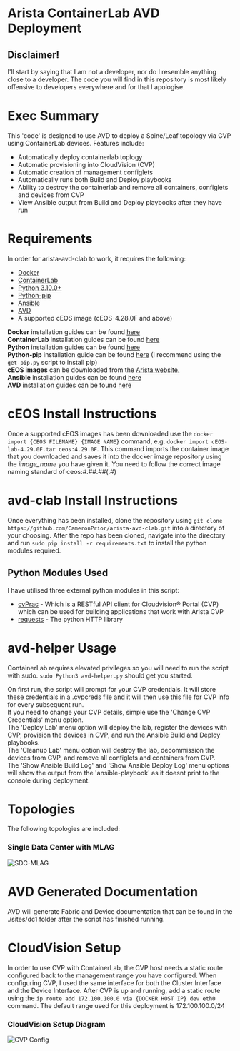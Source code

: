 # Arista ContainerLab AVD Deployment

## Disclaimer!
I'll start by saying that I am not a developer, nor do I resemble anything close to a developer.
The code you will find in this repository is most likely offensive to developers everywhere and for that I apologise.

# Exec Summary
This 'code' is designed to use AVD to deploy a Spine/Leaf topology via CVP using ContainerLab devices.
Features include:
- Automatically deploy containerlab toplogy
- Automatic provisioning into CloudVision (CVP)
- Automatic creation of management configlets
- Automatically runs both Build and Deploy playbooks
- Ability to destroy the containerlab and remove all containers, configlets and devices from CVP
- View Ansible output from Build and Deploy playbooks after they have run

# Requirements
In order for arista-avd-clab to work, it requires the following:
 - [Docker](https://docker.com)
 - [ContainerLab](https://containerlab.dev/)
 - [Python 3.10.0+](https://www.python.org/)
 - [Python-pip](https://pypi.org/project/pip/)
 - [Ansible](https://ansible.com)
 - [AVD](https;//avd.sh)
 - A supported cEOS image (cEOS-4.28.0F and above)
 

**Docker** installation guides can be found [here](https://docs.docker.com/engine/install/)<br />
**ContainerLab** installation guides can be found [here](https://containerlab.dev/install/)<br />
**Python** installation guides can be found [here](https://wiki.python.org/moin/BeginnersGuide/Download)<br />
**Python-pip** installation guide can be found [here](https://pip.pypa.io/en/stable/installation/) (I recommend using the `get-pip.py` script to install pip)<br />
**cEOS images** can be downloaded from the [Arista website.](https://www.arista.com/en/support/software-download)<br />
**Ansible** installation guides can be found [here](https://docs.ansible.com/ansible/latest/installation_guide/intro_installation.html)<br />
**AVD** installation guides can be found [here](https://avd.sh/en/stable/docs/installation/collection-installation.html)

# cEOS Install Instructions
Once a supported cEOS images has been downloaded use the `docker import {CEOS FILENAME} {IMAGE NAME}` command, e.g. `docker import cEOS-lab-4.29.0F.tar ceos:4.29.0F`.
This command imports the container image that you downloaded and saves it into the docker image repository using the *image_name* you have given it.
You need to follow the correct image naming standard of ceos:#.##.##(.#)

# avd-clab Install Instructions
Once everything has been installed, clone the repository using `git clone https://github.com/CameronPrior/arista-avd-clab.git` into a directory of your choosing.
After the repo has been cloned, navigate into the directory and run `sudo pip install -r requirements.txt` to install the python modules required. 

## Python Modules Used
I have utilised three external python modules in this script:
- [cvPrac](https://github.com/aristanetworks/cvprac) - Which is a RESTful API client for Cloudvision® Portal (CVP) which can be used for building applications that work with Arista CVP
- [requests](https://pypi.org/project/requests/) - The python HTTP library

# avd-helper Usage
ContainerLab requires elevated privileges so you will need to run the script with sudo.
`sudo Python3 avd-helper.py` should get you started.

On first run, the script will prompt for your CVP credentials. It will store these credentials in a .cvpcreds file and it will then use this file for CVP info for every subsequent run.<br />
If you need to change your CVP details, simple use the 'Change CVP Credentials' menu option.<br />
The 'Deploy Lab' menu option will deploy the lab, register the devices with CVP, provision the devices in CVP, and run the Ansible Build and Deploy playbooks.<br />
The 'Cleanup Lab' menu option will destroy the lab, decommission the devices from CVP, and remove all configlets and containers from CVP. <br />
The 'Show Ansible Build Log' and 'Show Ansible Deploy Log' menu options will show the output from the 'ansible-playbook' as it doesnt print to the console during deployment.


# Topologies
The following topologies are included:

### Single Data Center with MLAG
![SDC-MLAG](https://user-images.githubusercontent.com/680877/222593712-17c56723-d3e8-4902-a2a1-673cda7629b0.png)

# AVD Generated Documentation
AVD will generate Fabric and Device documentation that can be found in the ./sites/dc1 folder after the script has finished running.


# CloudVision Setup
In order to use CVP with ContainerLab, the CVP host needs a static route configured back to the management range you have configured.
When configuring CVP, I used the same interface for both the Cluster Interface and the Device Interface.
After CVP is up and running, add a static route using the `ip route add 172.100.100.0 via {DOCKER HOST IP} dev eth0` command.
The default range used for this deployment is 172.100.100.0/24

### CloudVision Setup Diagram
![CVP Config](https://user-images.githubusercontent.com/680877/222660607-a5fa8d7a-d500-43aa-9400-3a24ed21c60d.png)

